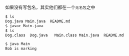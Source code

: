 如果没有写包名，其实他们都在一个`无名包`之中
``` bash
$ ls
Dog.java Main.java  README.md
$ javac Main.java
$ ls
Dog.class  Dog.java   Main.class Main.java  README.md

$ java Main
Bob is marking
```